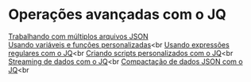# Operações avançadas com o JQ
[Trabalhando com múltiplos arquivos JSON](#)<br>
[Usando variáveis e funções personalizadas](#)<br
[Usando expressões regulares com o JQ](#)<br
[Criando scripts personalizados com o JQ](#)<br
[Streaming de dados com o JQ](#)<br
[Compactação de dados JSON com o JQ](#)<br
